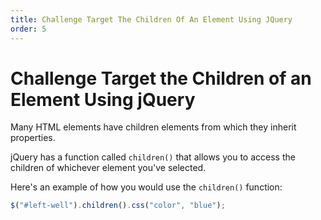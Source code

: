 ```yaml
---
title: Challenge Target The Children Of An Element Using JQuery
order: 5
---
```

# Challenge Target the Children of an Element Using jQuery

Many HTML elements have children elements from which they inherit properties.

jQuery has a function called `children()` that allows you to access the children of whichever element you've selected.

Here's an example of how you would use the `children()` function:

```javascript
$("#left-well").children().css("color", "blue");
```
